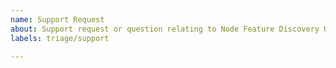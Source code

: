 ```yaml
---
name: Support Request
about: Support request or question relating to Node Feature Discovery Operator
labels: triage/support

---
```


<!--
STOP -- PLEASE READ!

GitHub is not the right place for support requests.

If you're looking for help, check the [troubleshooting guide](https://kubernetes.io/docs/tasks/debug-application-cluster/troubleshooting/)
or our [Mailing list](https://groups.google.com/forum/#!forum/kubernetes-sig-node)

You can also post your question on the [Slack channel](https://kubernetes.slack.com/messages/node-feature-discovery)

If the matter is security related, please disclose it privately via https://kubernetes.io/security/.
-->
